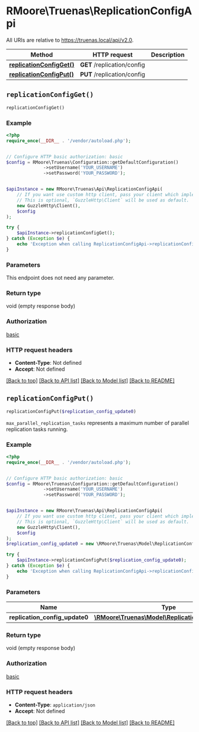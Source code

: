 # RMoore\Truenas\ReplicationConfigApi

All URIs are relative to https://truenas.local/api/v2.0.

Method | HTTP request | Description
------------- | ------------- | -------------
[**replicationConfigGet()**](ReplicationConfigApi.md#replicationConfigGet) | **GET** /replication/config | 
[**replicationConfigPut()**](ReplicationConfigApi.md#replicationConfigPut) | **PUT** /replication/config | 


## `replicationConfigGet()`

```php
replicationConfigGet()
```





### Example

```php
<?php
require_once(__DIR__ . '/vendor/autoload.php');


// Configure HTTP basic authorization: basic
$config = RMoore\Truenas\Configuration::getDefaultConfiguration()
              ->setUsername('YOUR_USERNAME')
              ->setPassword('YOUR_PASSWORD');


$apiInstance = new RMoore\Truenas\Api\ReplicationConfigApi(
    // If you want use custom http client, pass your client which implements `GuzzleHttp\ClientInterface`.
    // This is optional, `GuzzleHttp\Client` will be used as default.
    new GuzzleHttp\Client(),
    $config
);

try {
    $apiInstance->replicationConfigGet();
} catch (Exception $e) {
    echo 'Exception when calling ReplicationConfigApi->replicationConfigGet: ', $e->getMessage(), PHP_EOL;
}
```

### Parameters

This endpoint does not need any parameter.

### Return type

void (empty response body)

### Authorization

[basic](../../README.md#basic)

### HTTP request headers

- **Content-Type**: Not defined
- **Accept**: Not defined

[[Back to top]](#) [[Back to API list]](../../README.md#endpoints)
[[Back to Model list]](../../README.md#models)
[[Back to README]](../../README.md)

## `replicationConfigPut()`

```php
replicationConfigPut($replication_config_update0)
```



`max_parallel_replication_tasks` represents a maximum number of parallel replication tasks running.

### Example

```php
<?php
require_once(__DIR__ . '/vendor/autoload.php');


// Configure HTTP basic authorization: basic
$config = RMoore\Truenas\Configuration::getDefaultConfiguration()
              ->setUsername('YOUR_USERNAME')
              ->setPassword('YOUR_PASSWORD');


$apiInstance = new RMoore\Truenas\Api\ReplicationConfigApi(
    // If you want use custom http client, pass your client which implements `GuzzleHttp\ClientInterface`.
    // This is optional, `GuzzleHttp\Client` will be used as default.
    new GuzzleHttp\Client(),
    $config
);
$replication_config_update0 = new \RMoore\Truenas\Model\ReplicationConfigUpdate0(); // \RMoore\Truenas\Model\ReplicationConfigUpdate0

try {
    $apiInstance->replicationConfigPut($replication_config_update0);
} catch (Exception $e) {
    echo 'Exception when calling ReplicationConfigApi->replicationConfigPut: ', $e->getMessage(), PHP_EOL;
}
```

### Parameters

Name | Type | Description  | Notes
------------- | ------------- | ------------- | -------------
 **replication_config_update0** | [**\RMoore\Truenas\Model\ReplicationConfigUpdate0**](../Model/ReplicationConfigUpdate0.md)|  | [optional]

### Return type

void (empty response body)

### Authorization

[basic](../../README.md#basic)

### HTTP request headers

- **Content-Type**: `application/json`
- **Accept**: Not defined

[[Back to top]](#) [[Back to API list]](../../README.md#endpoints)
[[Back to Model list]](../../README.md#models)
[[Back to README]](../../README.md)

